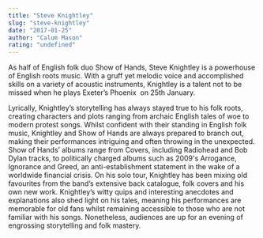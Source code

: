 ```yaml
---
title: "Steve Knightley"
slug: "steve-knightley"
date: "2017-01-25"
author: "Calum Mason"
rating: "undefined"
---
```


As half of English folk duo Show of Hands, Steve Knightley is a powerhouse of English roots music. With a gruff yet melodic voice and accomplished skills on a variety of acoustic instruments, Knightley is a talent not to be missed when he plays Exeter’s Phoenix  on 25th January.

Lyrically, Knightley’s storytelling has always stayed true to his folk roots, creating characters and plots ranging from archaic English tales of woe to modern protest songs. Whilst confident with their standing in English folk music, Knightley and Show of Hands are always prepared to branch out, making their performances intriguing and often throwing in the unexpected. Show of Hands’ albums range from Covers, including Radiohead and Bob Dylan tracks, to politically charged albums such as 2009's Arrogance, Ignorance and Greed, an anti-establishment statement in the wake of a worldwide financial crisis. On his solo tour, Knightley has been mixing old favourites from the band’s extensive back catalogue, folk covers and his own new work. Knightley’s witty quips and interesting anecdotes and explanations also shed light on his tales, meaning his performances are memorable for old fans whilst remaining accessible to those who are not familiar with his songs. Nonetheless, audiences are up for an evening of engrossing storytelling and folk mastery.

